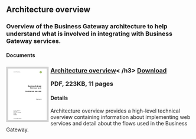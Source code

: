 ## Architecture overview
### Overview of the Business Gateway architecture to help understand what is involved in integrating with Business Gateway services.
#### Documents
<h3><a href="../../pdfs/integrate/business-gateway-architecture-overview.pdf">
<img style="float: left; margin: 0px 5px 0px 0px;  border:5px solid LightGrey;" src="../../images/thumbnail/business-gateway-architecture-overview.pdf.png"></a>
<a href="../../pdfs/integrate/business-gateway-architecture-overview.pdf">Architecture overview</a><
/h3>
<a download="business-gateway-architecture-overview.pdf" href="../../pdfs/integrate/business-gateway-architecture-overview.pdf">Download</a>

PDF, 223KB, 11 pages

#### Details
Architecture overview provides a high-level technical overview containing information about implementing web services and detail about the flows used in the Business Gateway.